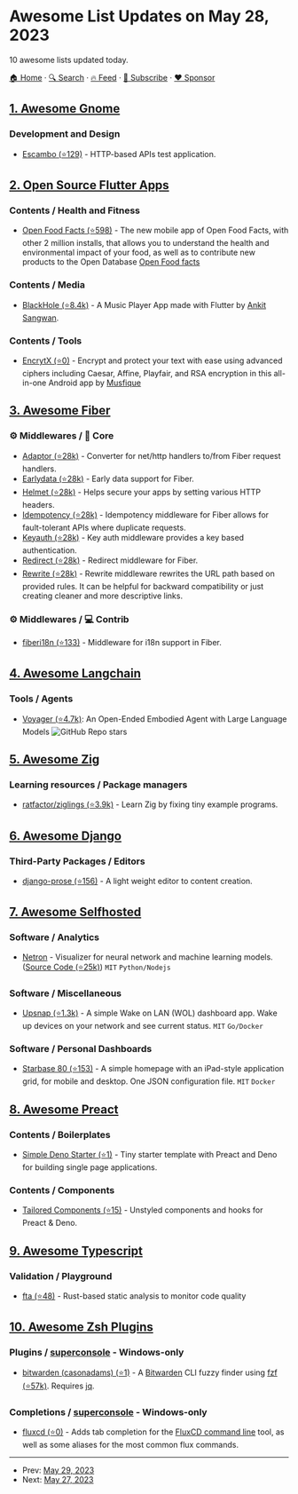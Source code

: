 # Awesome List Updates on May 28, 2023

10 awesome lists updated today.

[🏠 Home](/README.md) · [🔍 Search](https://www.trackawesomelist.com/search/) · [🔥 Feed](https://www.trackawesomelist.com/rss.xml) · [📮 Subscribe](https://trackawesomelist.us17.list-manage.com/subscribe?u=d2f0117aa829c83a63ec63c2f&id=36a103854c) · [❤️  Sponsor](https://github.com/sponsors/theowenyoung)



## [1. Awesome Gnome](/content/Kazhnuz/awesome-gnome/README.md)

### Development and Design

*   [Escambo (⭐129)](https://github.com/CleoMenezesJr/escambo) - HTTP-based APIs test application.

## [2. Open Source Flutter Apps](/content/tortuvshin/open-source-flutter-apps/README.md)

### Contents / Health and Fitness

*   [Open Food Facts (⭐598)](https://github.com/openfoodfacts/smooth-app) - The new mobile app of Open Food Facts, with other 2 million installs, that allows you to understand the health and environmental impact of your food, as well as to contribute new products to the Open Database [Open Food facts](https://github.com/openfoodfacts/)

### Contents / Media

*   [BlackHole (⭐8.4k)](https://github.com/Sangwan5688/BlackHole) - A Music Player App made with Flutter by [Ankit Sangwan](https://github.com/Sangwan5688).

### Contents / Tools

*   [EncrytX (⭐0)](https://github.com/musfique113/EncryptX) - Encrypt and protect your text with ease using advanced ciphers including Caesar, Affine, Playfair, and RSA encryption in this all-in-one Android app by [Musfique](https://github.com/musfique113)

## [3. Awesome Fiber](/content/gofiber/awesome-fiber/README.md)

### ⚙️ Middlewares / 🧬 Core

*   [Adaptor (⭐28k)](https://github.com/gofiber/fiber/tree/master/middleware/adaptor) - Converter for net/http handlers to/from Fiber request handlers.
*   [Earlydata (⭐28k)](https://github.com/gofiber/fiber/tree/master/middleware/earlydata) - Early data support for Fiber.
*   [Helmet (⭐28k)](https://github.com/gofiber/fiber/tree/master/middleware/helmet) - Helps secure your apps by setting various HTTP headers.
*   [Idempotency (⭐28k)](https://github.com/gofiber/fiber/tree/master/middleware/idempotency) - Idempotency middleware for Fiber allows for fault-tolerant APIs where duplicate requests.
*   [Keyauth (⭐28k)](https://github.com/gofiber/fiber/tree/master/middleware/keyauth) - Key auth middleware provides a key based authentication.
*   [Redirect (⭐28k)](https://github.com/gofiber/fiber/tree/master/middleware/redirect) - Redirect middleware for Fiber.
*   [Rewrite (⭐28k)](https://github.com/gofiber/fiber/tree/master/middleware/rewrite) - Rewrite middleware rewrites the URL path based on provided rules. It can be helpful for backward compatibility or just creating cleaner and more descriptive links.

### ⚙️ Middlewares / ‍💻 Contrib

*   [fiberi18n (⭐133)](https://github.com/gofiber/contrib/tree/main/fiberi18n) - Middleware for i18n support in Fiber.

## [4. Awesome Langchain](/content/kyrolabs/awesome-langchain/README.md)

### Tools / Agents

*   [Voyager (⭐4.7k)](https://github.com/MineDojo/Voyager): An Open-Ended Embodied Agent with Large Language Models ![GitHub Repo stars](https://img.shields.io/github/stars/MineDojo/Voyager?style=social)

## [5. Awesome Zig](/content/catdevnull/awesome-zig/README.md)

### Learning resources / Package managers

*   [ratfactor/ziglings (⭐3.9k)](https://github.com/ratfactor/ziglings) - Learn Zig by fixing tiny example programs.

## [6. Awesome Django](/content/wsvincent/awesome-django/README.md)

### Third-Party Packages / Editors

*   [django-prose (⭐156)](https://github.com/withlogicco/django-prose) - A light weight editor to content creation.

## [7. Awesome Selfhosted](/content/awesome-selfhosted/awesome-selfhosted/README.md)

### Software / Analytics

*   [Netron](https://netron.app/) - Visualizer for neural network and machine learning models. ([Source Code (⭐25k)](https://github.com/lutzroeder/netron)) `MIT` `Python/Nodejs`

### Software / Miscellaneous

*   [Upsnap (⭐1.3k)](https://github.com/seriousm4x/UpSnap) - A simple Wake on LAN (WOL) dashboard app. Wake up devices on your network and see current status. `MIT` `Go/Docker`

### Software / Personal Dashboards

*   [Starbase 80 (⭐153)](https://github.com/notclickable-jordan/starbase-80) - A simple homepage with an iPad-style application grid, for mobile and desktop. One JSON configuration file. `MIT` `Docker`

## [8. Awesome Preact](/content/preactjs/awesome-preact/README.md)

### Contents / Boilerplates

*   [Simple Deno Starter (⭐1)](https://github.com/nesterow/minizavr) - Tiny starter template with Preact and Deno for building single page applications.

### Contents / Components

*   [Tailored Components (⭐15)](https://github.com/nesterow/tailored) - Unstyled components and hooks for Preact & Deno.

## [9. Awesome Typescript](/content/dzharii/awesome-typescript/README.md)

### Validation / Playground

*   [fta (⭐48)](https://github.com/sgb-io/fta) - Rust-based static analysis to monitor code quality

## [10. Awesome Zsh Plugins](/content/unixorn/awesome-zsh-plugins/README.md)

### Plugins / [superconsole](https://github.com/alexchmykhalo/superconsole) - Windows-only

*   [bitwarden (casonadams) (⭐1)](https://github.com/casonadams/bitwarden-cli) - A [Bitwarden](https://bitwarden.com/download/) CLI fuzzy finder using [fzf (⭐57k)](https://github.com/junegunn/fzf). Requires [jq](https://stedolan.github.io/jq/).

### Completions / [superconsole](https://github.com/alexchmykhalo/superconsole) - Windows-only

*   [fluxcd (⭐0)](https://github.com/l-umaca/omz-fluxcd-plugin) - Adds tab completion for the [FluxCD command line](https://fluxcd.io/flux/cmd/) tool, as well as some aliases for the most common flux commands.

---

- Prev: [May 29, 2023](/content/2023/05/29/README.md)
- Next: [May 27, 2023](/content/2023/05/27/README.md)